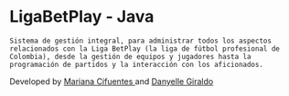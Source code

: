# LigaBetPlay - Java

    Sistema de gestión integral, para administrar todos los aspectos relacionados con la Liga BetPlay (la liga de fútbol profesional de Colombia), desde la gestión de equipos y jugadores hasta la programación de partidos y la interacción con los aficionados.

Developed by <a href="http://github.com/Maricifu" target="_blank">Mariana Cifuentes </a> and <a href="https://github.com/DanyelleGiraldo" target="_blank">Danyelle Giraldo</a>
